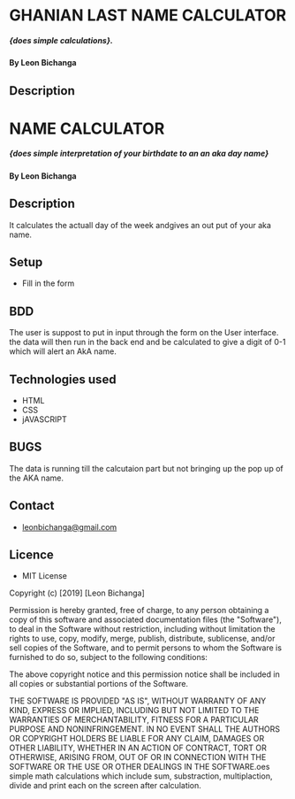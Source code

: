 # GHANIAN LAST NAME CALCULATOR
##### {does simple calculations}.
#### By **Leon Bichanga**
## Description 
# NAME CALCULATOR
##### {does simple interpretation of your birthdate to an an aka day name}
#### By **Leon Bichanga**
## Description 
It calculates the actuall day of the week andgives an out put of your aka name.

## Setup
* Fill in the form 

## BDD
The user is suppost to put in input through the form on the User interface. the data will then run in the back end and be calculated to give a digit of 0-1 which will alert an AkA name.

## Technologies used
* HTML
* CSS
* jAVASCRIPT

## BUGS
The data is running till the calcutaion part but not bringing up the pop up of the AKA name.

## Contact
* leonbichanga@gmail.com
## Licence
* MIT License

Copyright (c) [2019] [Leon Bichanga]

Permission is hereby granted, free of charge, to any person obtaining a copy
of this software and associated documentation files (the "Software"), to deal
in the Software without restriction, including without limitation the rights
to use, copy, modify, merge, publish, distribute, sublicense, and/or sell
copies of the Software, and to permit persons to whom the Software is
furnished to do so, subject to the following conditions:

The above copyright notice and this permission notice shall be included in all
copies or substantial portions of the Software.

THE SOFTWARE IS PROVIDED "AS IS", WITHOUT WARRANTY OF ANY KIND, EXPRESS OR
IMPLIED, INCLUDING BUT NOT LIMITED TO THE WARRANTIES OF MERCHANTABILITY,
FITNESS FOR A PARTICULAR PURPOSE AND NONINFRINGEMENT. IN NO EVENT SHALL THE
AUTHORS OR COPYRIGHT HOLDERS BE LIABLE FOR ANY CLAIM, DAMAGES OR OTHER
LIABILITY, WHETHER IN AN ACTION OF CONTRACT, TORT OR OTHERWISE, ARISING FROM,
OUT OF OR IN CONNECTION WITH THE SOFTWARE OR THE USE OR OTHER DEALINGS IN THE
SOFTWARE.oes simple math calculations which include sum, substraction, multiplaction, divide and print  each on the screen after calculation.

